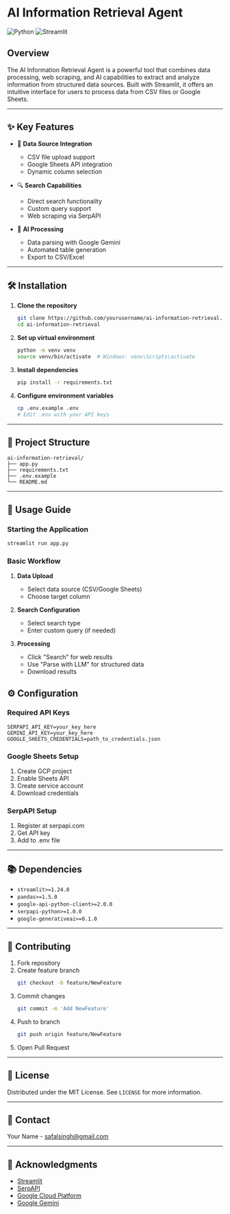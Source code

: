 # AI Information Retrieval Agent

![Python](https://img.shields.io/badge/python-v3.8+-blue.svg)
![Streamlit](https://img.shields.io/badge/streamlit-v1.24+-red.svg)

## Overview

The AI Information Retrieval Agent is a powerful tool that combines data processing, web scraping, and AI capabilities to extract and analyze information from structured data sources. Built with Streamlit, it offers an intuitive interface for users to process data from CSV files or Google Sheets.

---

## ✨ Key Features

* 📂 **Data Source Integration**
  * CSV file upload support
  * Google Sheets API integration
  * Dynamic column selection

* 🔍 **Search Capabilities**
  * Direct search functionality
  * Custom query support
  * Web scraping via SerpAPI

* 🤖 **AI Processing**
  * Data parsing with Google Gemini
  * Automated table generation
  * Export to CSV/Excel

---

## 🛠️ Installation

1. **Clone the repository**
   ```bash
   git clone https://github.com/yourusername/ai-information-retrieval.git
   cd ai-information-retrieval
   ```

2. **Set up virtual environment**
   ```bash
   python -m venv venv
   source venv/bin/activate  # Windows: venv\Scripts\activate
   ```

3. **Install dependencies**
   ```bash
   pip install -r requirements.txt
   ```

4. **Configure environment variables**
   ```bash
   cp .env.example .env
   # Edit .env with your API keys
   ```

---

## 📁 Project Structure

```
ai-information-retrieval/
├── app.py
├── requirements.txt
├── .env.example
└── README.md
```

---

## 🚀 Usage Guide

### Starting the Application

```bash
streamlit run app.py
```

### Basic Workflow

1. **Data Upload**
   * Select data source (CSV/Google Sheets)
   * Choose target column

2. **Search Configuration**
   * Select search type
   * Enter custom query (if needed)

3. **Processing**
   * Click "Search" for web results
   * Use "Parse with LLM" for structured data
   * Download results

## ⚙️ Configuration

### Required API Keys

```env
SERPAPI_API_KEY=your_key_here
GEMINI_API_KEY=your_key_here
GOOGLE_SHEETS_CREDENTIALS=path_to_credentials.json
```

### Google Sheets Setup

1. Create GCP project
2. Enable Sheets API
3. Create service account
4. Download credentials

### SerpAPI Setup

1. Register at serpapi.com
2. Get API key
3. Add to .env file

---

## 📚 Dependencies

* `streamlit>=1.24.0`
* `pandas>=1.5.0`
* `google-api-python-client>=2.0.0`
* `serpapi-python>=1.0.0`
* `google-generativeai>=0.1.0`

---

## 🤝 Contributing

1. Fork repository
2. Create feature branch
   ```bash
   git checkout -b feature/NewFeature
   ```
3. Commit changes
   ```bash
   git commit -m 'Add NewFeature'
   ```
4. Push to branch
   ```bash
   git push origin feature/NewFeature
   ```
5. Open Pull Request

---

## 📝 License

Distributed under the MIT License. See `LICENSE` for more information.

---

## 📧 Contact

Your Name - safalsingh@gmail.com


---

## 🙏 Acknowledgments

* [Streamlit](https://streamlit.io/)
* [SerpAPI](https://serpapi.com)
* [Google Cloud Platform](https://cloud.google.com)
* [Google Gemini](https://ai.google.dev/)
